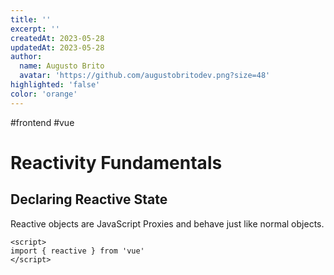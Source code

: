 ```yaml
---
title: ''
excerpt: ''
createdAt: 2023-05-28
updatedAt: 2023-05-28
author:
  name: Augusto Brito
  avatar: 'https://github.com/augustobritodev.png?size=48'
highlighted: 'false'
color: 'orange'
---
```


#frontend 
#vue


# Reactivity Fundamentals

## Declaring Reactive State

Reactive objects are JavaScript Proxies and behave just like normal objects.


```vue
<script>
import { reactive } from 'vue'
</script>
```